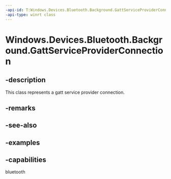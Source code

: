 ```yaml
---
-api-id: T:Windows.Devices.Bluetooth.Background.GattServiceProviderConnection
-api-type: winrt class
---
```


<!-- Class syntax.
public class GattServiceProviderConnection 
-->

# Windows.Devices.Bluetooth.Background.GattServiceProviderConnection

## -description
This class represents a gatt service provider connection.

## -remarks

## -see-also

## -examples


## -capabilities
bluetooth
